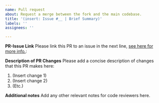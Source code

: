 ```yaml
---
name: Pull request
about: Request a merge between the fork and the main codebase.
title: '(insert: Issue #__ | Brief Summary)'
labels: ''
assignees: ''

---
```


**PR-Issue Link**
Please link this PR to an issue in the next line, [see here for more info.](https://docs.github.com/en/get-started/writing-on-github/working-with-advanced-formatting/using-keywords-in-issues-and-pull-requests):

**Description of PR Changes**
Please add a concise description of changes that this PR makes here:

1. (Insert change 1)
2. (Insert change 2)
3. (Etc.)

**Additional notes**
Add any other relevant notes for code reviewers here.
